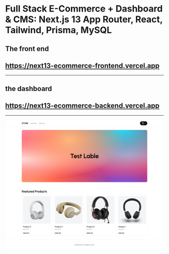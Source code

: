 # Full Stack E-Commerce + Dashboard & CMS: Next.js 13 App Router, React, Tailwind, Prisma, MySQL

## The front end 

## https://next13-ecommerce-frontend.vercel.app

-------------------------------------------------------------------------

## the dashboard

## https://next13-ecommerce-backend.vercel.app

--------------------------------------------------------------------------

![Alt text](screencapture-next13-ecommerce-frontend-vercel-app-2024-01-12-17_51_10.png)

